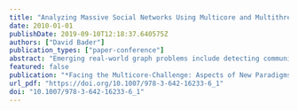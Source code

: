 ```yaml
---
title: "Analyzing Massive Social Networks Using Multicore and Multithreaded Architectures"
date: 2010-01-01
publishDate: 2019-09-10T12:18:37.640575Z
authors: ["David Bader"]
publication_types: ["paper-conference"]
abstract: "Emerging real-world graph problems include detecting community structure in large social networks, improving the resilience of the electric power grid, and detecting and preventing disease in human populations. Unlike traditional applications in computational science and engineering, solving these problems at scale often raises new challenges because of sparsity and the lack of locality in the data, the need for additional research on scalable algorithms and development of frameworks for solving these problems on high performance computers, and the need for improved models that also capture the noise and bias inherent in the torrential data streams. The explosion of real-world graph data poses a substantial challenge: How can we analyze constantly changing graphs with billions of vertices? Our approach leverages the Cray XMT's fine-grained parallelism and flat memory model to scale to massive graphs. On the Cray XMT, our static graph characterization package GraphCT summarizes such massive graphs, and our ongoing STINGER streaming work updates clustering coefficients on massive graphs at a rate of tens of thousands updates per second."
featured: false
publication: "*Facing the Multicore-Challenge: Aspects of New Paradigms and Technologies in Parallel Computing, Lecture Notes in Computer Science*"
url_pdf: "https://doi.org/10.1007/978-3-642-16233-6_1"
doi: "10.1007/978-3-642-16233-6_1"
---
```


